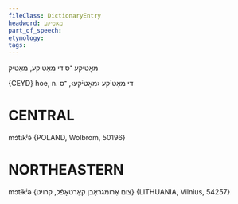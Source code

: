 ```yaml
---
fileClass: DictionaryEntry
headword: מאָטיקע
part_of_speech: 
etymology: 
tags: 
---
```

מאָטיקע
־ס
די
מאַטיקע, מאָטיק‏

{CEYD}
hoe, n. די מאַטי֜קע ‹מאָטי֜קע›, ־ס

CENTRAL
========

mɔ́tɩkʲə̃ {POLAND, Wolbrom, 50196}

NORTHEASTERN
==============

mɔtɨ́kʲə {צום אַרומגראָבן קאַרטאָפֿל, קרויט} {LITHUANIA, Vilnius, 54257}